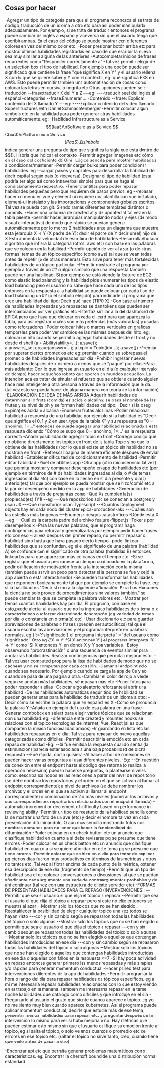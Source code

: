 ## Cosas por hacer
-Agregar un tipo de categoría para que el programa reconozca
 si se trata de código, traducción de un idioma a otro etc
 para así poder manipularlo adecuadamente. Por ejemplo, si se
 trata de traducir entonces el programa puede cambiar de inglés
 a españo y viceversa sin que el usuario tenga que escribir ambas.
 En el caso del código se puede mostrar con diferentes colores 
 en vez del mismo color etc.
-Poder presionar botón arriba etc para mostrar últimas habilidades
 registradas en caso de que escribir la nueva sea muy similar
 a alguna de las anteriores
-Autocompletar inicios de frases recurrentes como "Responder correctamente a"
-Tal vez permitir elegir de un selection box el tipo de habilidad. Por ejemplo
 una opción puede ser significado que contiene la frase "qué significa X en Y"
 y el usuario rellena X con lo que se quiere saber y Y con el contexto, eg:
 qué significa EBS en AWS. Esto puede permitir tambien una automatización de cosas como colocar las letras en cursiva o negrita etc Otras opciones pueden ser:
    -traducción
    --frase:traducir X del Y a Z
    ---eg:
    ----traducir peel del inglés al español
    -categorías
    --frase:Enumerar ...
    -Contenido
    --frase: Explicar contenido del X llamado Y
    ---eg:
    ----Explicar contenido del video llamado Superstructures with Daniel Schmachtenberger
-Permitir colocar algún símbolo etc en la habilidad para poder generar 
 otras habilidades automáticamente. eg:
 -Habilidad Infrastructure as a Service $$(IaaS)\nSoftware as a Service $$(SaaS)\nPlatform as a Service $$(PaaS). El símbolo $$ indica generar una pregunta de
 tipo que significa la sigla que está dentro de $$(). Habría que indicar el contexto
-Permitir agregar imagenes etc cómo en el caso del coeficiente de Gini
-Lógica sencilla para mostrar habilidades a condicionar/mantener
-Permitir cargar bulks para poder condicionar habilidades. eg
--cargar paises y capitales para desarrollar la habilidad de decir capital
  según pais (o viceversa). Designar el tipo de habilidad (esta podría ser
  algo así como intraverbal simple) para que se haga el condicionamiento
  respectivo.
-Tener plantillas para poder repasar habilidades pequeñas pero que 
 requieren de pasos previos. eg
--repasar hacer un menu en vue y element ui requiere una plantilla con
  vue instalado, element-ui instalado y las importaciones y componentes
  globales escritos. Tal vez se pueda con git. Siendo ramas diferentes
  templates distintos o commits.
-Hacer una columna de created at y de updated at tal vez en la tabla puente
-permitir hacer jerarquias manipulando nodos y ejes (de modo visual e   interactivo) de modo que rápido se puedan generar automáticamente por lo menos
 2 habilidades ante un diagrama que muestre esta jerarquia X -> Y (X padre de Y):
 decir el padre de Y
 decir un(el) hijo de X
 Esto aumenta la velocidad de escritura de habilidades
-Desarrollar/buscar algoritmo que infiera la categoría (otros, aws etc) con base
 en las palabras que se colocan en la habilidad
-Permitir opción de ver al azar (o de otras formas) temas de un tópico específico
 (como aws) tal que se vean todas antes de repetir (o de otras maneras). Esto
 sirve para tener más fortalecidas habilidades de un tópico particular.
-Permitir mostrarle al programa por ejemplo a traves de un #? o algún símbolo
 que una respuesta también puede ser una habilidad. Si por ejemplo se está viendo la feature de EC2 como elastic load balancing y la habilidad pide enumerar los tipos de elastic load balancing pero el usuario no sabe que 
 hace cada uno de los tipos entonces en la respuesta a la habilidad se puede 
 colocar por cada tipo de load balancing un #? (o el símbolo elegido) para indicarle al programa que cree una habilidad del tipo: Decir qué hace [TIPO X]
-Con base al número de habilidades ingresadas y/o repasadas se dan tokens que
 pueden ser intercambiados por ver gráficas etc
-Interfaz similar a la del dashboard de EPICA pero que haya que clickear en cada
 el-card para que aparezca la tabla, para así registrar cuales son más preferidas
 (más valoradas) y usadas como reforzadores
-Poder colocar hitos o marcas verticales en graficas temporales para poder
 ver cambios en las mismas después del hito.
 eg:
  colocar un hito cuando se permitió agregar habilidades desde el front y no
  desde el shell (a = Ability(ability=...); a.save(); a.answers_set.create(answer=...); a.topic = Topic(id=...); a.save())
-Premiar por superar ciertos promedios etc
 eg:
  premiar cuando se sobrepasa el promedio de habilidades ingresadas por dia
-Prohibir ingresar nuevas habilidades después de x número a menos que se "pague" 
 por ellas
-Para más adelante: Con lo que ingresa un usuario en el dia (o cualquier intervalo
 de tiempo) hacer pequeños robots que operen en mundos pequeños. La intención acá
 es tratar de simular el refuerzo que se obtiene cuando alguien hace más inteligente
 a otra persona a través de la información que le da. (tal vez esto se pueda hacer
 de alguna manera con teoría de la información)
-ELABORACIÖN DE IDEA DE MÁS ARRIBA
 Adquirir habilidades de determinar si x fruta (comida) es acida o alcalina:
 se pasa el nombre de las frutas y su nivel de ph y se forman habilidades del tipo:
 -Decir si la x (eg x=piña) es ácida o alcalina
 -Enumerar frutas alcalinas
-Poder relacionar habilidad a respuesta de una habilidad por ejemplo si la
 habilidad es "Decir que significa el 0, 1 y 2 en user_type de la tabla X"
 y su respuesta es "0 = anonimo, 1=..." entonces se puede agregar una 
 habilidad relacionada a esta respuesta diciendo "Cómo se supo que 0 = anonimo, 1=..." es la respuesta correcta
-Añadir posibilidad de agregar topic en front
-Corregir codigo que no obtiene directamente los topics en front de la tabla Topic
 sino que lo obtiene de las habilidades (por lo que si existe un tópico sin habilidad no se mostrará en front)
-Refrescar pagina de manera eficiente despues de enviar habilidad
-Establecer dificultad de condicionamiento de habilidad
-Permitir editar habilidad
-Pixel de abilities app
-Otra app (otro microservicio tal vez) que permita mostrar y comparar desempeño
 en app de habilidades etc (por ejemplo en términos de # de habilidades ingresadas al dia,
 o # de temas ingresados al dia etc) con base en lo hecho en el día presente y día(s) anterior(es) tal que por ejemplo se pueda mostrar que se hizo/comió etc a la
 par del desempeño medido en la app de habilidades
-Generación de habilidades a través de preguntas como
 -Qué Xs cumplen la(s) propiedad(es) (Y1)
 --eg
 ---Qué repositorios solo se conectan a postgres y usan JS
 ---Qué repositorios usan Typescript
 ---Cuántos Deployment objects hay en cada nodo del cluster epica-production-aks
 ---Cuáles son las estrellas más longevas
 ---Enumerar riesgos catastróficos
 -Dónde está X
 --eg
 ---Cuál es la carpeta padre del archivo feature-flipper.js
-Tokens por desempeños x
-Para las nuevas palabras, que el programa haga contingencias para
 reforzar y generalizarlas por ejemplo pedir hacer frases etc con eso
-Tal vez despues del primer repaso, no permitir repasar x habilidad
 sino hasta que haya pasado cierto tiempo
-poder linkear habilidades que se confunden. eg si el significado 
 de una palabra (habilidad A) se confunde con el significado de otra
 palabra (habilidad B) entonces linkearlas para que aparezcan más 
 cercanas en el tiempo etc.
-Si se registra que el usuario permanece un tiempo continuado en la
 plataforma, pedir calificación de motivación frente a la interacción
 con la misma (tambien puede servir un poco para detectar si la persona
 se fue y dejó la app abierta o está interactuando)
-Se pueden transformar las habilidades que responden booleanamente tal 
 que por ejemplo se complete la frase. eg: si la habilidad es "Decir sí 
 o no a la siguiente afirmación: Para Los Horcones la ciencia no solo
 provee de procedimientos sino valores también." se puede cambiar tal que
 se complete la palabra valores etc.
-Mostrar por temas cuantas habilidades hay por día. El programa, con base en esto,puede alertar al usuario que no ha ingresado habilidades de x tema o 
 x características o reforzar determinado desempeño (eg variedad de temas
 por día, o constancia en x tema(s) etc)
-Usar diccionario etc para guardar abreviaciones de palabras o frases (pueden ser autoclíticos) tal que el usuario escriba las abreviaciones
 y el programa interprete en palabras normales. eg {':=':'significado'}
 el programa interpreta ':=' del usuario como 'significado'. Otro eg 
 {'X => Y':'Si X entonces Y'} el programa interpreta 'X => Y' como
 'Si X entonces Y' en donde X y Y son variables.
-Estoy observando "procrastinación" o una secuencia de eventos
 similar para anotar las habilidades. Realizar contingencias que permitan
 mejorar esto.
-Tal vez usar computed prop para la lista de habilidades de modo que no
 se cacheen y no se computen por cada ocasión.
-Llamar al endpoint solo cuando sea necesario. Por ejemplo cuando se carga
 la app de 0s y no cuando se pasa de una pagina a otra.
-Cambiar el color de rojo a verde según se anotan más habilidades, sé repasan
 más etc
-Poner fotos para poder responder a ellas
-Colocar algo aleatorio reforzante al abrir una habilidad
-De las habilidades automaticas según tipo de habilidad se pueden generar
 unas para la habilidad de traducir de un idioma a otro:
 -Decir cómo se escribe la palabra que en español es X
 -Cómo se pronuncia la palabra Y
 -Añada un ejemplo del uso de esa palabra en una frase
-Generar combobox en select para elegir varios tópicos que se relacionan
 con una habilidad. eg:
 -diferencia entre created y mounted hooks se relaciona con el tópico 
  tecnologias de internet, Vue, React (si es que comparten la misma
  funcionalidad ambos)
-Ir guardando en lista etc las habilidades repasadas en el día. Tal vez
 para repasar de nuevo aquellas categorizadas como dificiles
-Permitir describir la emoción etc en cada repaso de habilidad
 -Eg:
 --Si fué emitida la respuesta cuando sentía (la estimulación)
   parecía estar asociada a una baja probabilidad de dicha respuesta
 --Fué rápida, cómo quisiera
-Al hacer arbol de conexiones se pueden hacer varias preguntas 
 al usar diferentes niveles. 
 -Eg:
 --En cuestión de conexión entre el endpoint hasta el código
   que retorna (o realiza la operación necesaria) pueden hacerse 
   preguntas, o plantearse niveles como: describa los nodos en
   las relaciones a partir del nivel de repositorio (se debe
   nombrar los repositorios y el orden en el que se activan al llamar
   al endpoint correspondiente); a nivel de archivos (se debe
   nombrar los archivos y el orden en el que se activan al llamar
   al endpoint correspondiente) o combinación de 2 o más niveles
   (numerar los archivos y sus correspondientes repositorios relacionados
   con el endpoint llamado)
-automatic increment or decrement of difficulty based on performance 
 in reviewing ability
-Permitir un tipo de reestudio de la habilidad sencilla como la de mostrar
 una foto de un ave (etc) y decir el nombre tal vez en cada presentación
 difuminándolo. O aun más sencilla mostrando fotos con nombres comunes
 para no tener que hacer la funcionalidad de difuminación
-Poder colocar en un check button etc un anuncio que clasifique habilidad
 en cuanto a si debe revisarse pq se presume que tiene errores
-Poder colocar en un check button etc un anuncio que clasifique habilidad
 en cuanto a si se quiere ahondar en este tema pq se presume que tiene errores
-Permitir colocar que se hizo en el dia para tratar de explicar pq
 ciertos días fueron muy productivos en términos de las metricas 
 y otros no tantos etc. Tal vez al flotar encima de cada punto de la
 métrica, obtener esa descripción de ese dia (fragmento de tiempo)
-Permitir que un tipo de habilidad sea el de colocar conversaciones
 o discusiones tal que se puedan añadir ante cada argumento una serie
 de contraargumentos probables y de ahi continuar (tal vez con una
 estructura de cliente servidor etc)
-FORMAS DE PRESENTAR HABILIDADES PARA EL REPASO (INVERVENCIONES):
--Permitir que sea el usuario el que elija el tópico a repasar
--Permitir que sea el usuario el que elija el tópico a repasar pero
  si este no elije entonces se muestra al azar
--Mostrar solo los tópicos que no se han elegido. Reestablecer la posibilidad
  de elegir cualquier tópico una vez todos se hayan visto
---con y sin cambio según se repasaron todas las habilidades del tópico
   o solo algunas
--Mostrar solo los tópicos que no se han elegido o permitir que sea el
  usuario el que elija el tópico a repasar
---con y sin cambio según se repasaron todas las habilidades del tópico
   o solo algunas
--Mostrar solo los tópicos que no se han elegido o aquellos que contengan
  habilidades introducidas en ese día
---con y sin cambio según se repasaron todas las habilidades del tópico
   o solo algunas
--Mostrar solo los tópicos que no se han elegido o aquellos que contengan
  habilidades introducidas en ese día o  aquellas con fallos en la respuesta
  <=7
-Si hay poca actividad en repaso entonces generar primero las menos repasadas
 y más simples y/o rápidas para generar momentum conductual
-Hacer paired test para intervenciones diferentes de la app de habilidades
-Permitir programar la hora o rango del día para repasar habilidades de    tópicos específicos. eg a mi me interesaría repasar habilidades relacionadas
con lo que estoy viendo en el trabajo en la mañana. Tambien me interesaría
repasar en la tarde noche habilidades que catalogo como difíciles y que introduje en el día 
-Preguntarle al usuario el gusto que siente cuando aparece x tópico. eg
 yo no me siento muy bien cuando aparece kubernetes. Así el programa
 puede aplicar momentum conductual, decirle que estudie más de ese tema,
 presentar menos habilidades para repasar etc. y preguntar después de
 la intervención lo mismo para ver si hubo mejoría o no. Hay métricas
 que pueden estimar esto mismo sin que el usuario califique su emoción
 frente al tópico, eg si salta el tópico, o solo ve unos cuantos o
 promedio etc de errores en ese tópico etc. (saltar el tópico no sirve 
 tanto, creo, cuando tiene que verlo antes de pasar a otro)

-Encontrar api etc que permita generar problemas matemáticos con
 x características. eg: Encontrar la chernoff bound de una 
 distribución normal estandard
